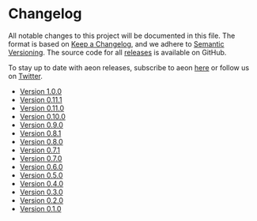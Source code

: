 # Changelog

All notable changes to this project will be documented in this file. The format is
based on [Keep a Changelog](https://keepachangelog.com/en/1.0.0/), and we adhere
to [Semantic Versioning](https://semver.org/spec/v2.0.0.html). The source code for
all [releases](https://github.com/aeon-toolkit/aeon/releases) is available on GitHub.

To stay up to date with aeon releases, subscribe to aeon
[here](https://libraries.io/pypi/aeon) or follow us on
[Twitter](https://twitter.com/aeon_toolbox).

- [Version 1.0.0](changelogs/v1.0.md)
- [Version 0.11.1](changelogs/v0/v0.11.md)
- [Version 0.11.0](changelogs/v0/v0.11.md)
- [Version 0.10.0](changelogs/v0/v0.10.md)
- [Version 0.9.0](changelogs/v0/v0.9.md)
- [Version 0.8.1](changelogs/v0/v0.8.md)
- [Version 0.8.0](changelogs/v0/v0.8.md)
- [Version 0.7.1](changelogs/v0/v0.7.md)
- [Version 0.7.0](changelogs/v0/v0.7.md)
- [Version 0.6.0](changelogs/v0/v0.6.md)
- [Version 0.5.0](changelogs/v0/v0.5.md)
- [Version 0.4.0](changelogs/v0/v0.4.md)
- [Version 0.3.0](changelogs/v0/v0.3.md)
- [Version 0.2.0](changelogs/v0/v0.2.md)
- [Version 0.1.0](changelogs/v0/v0.1.md)
